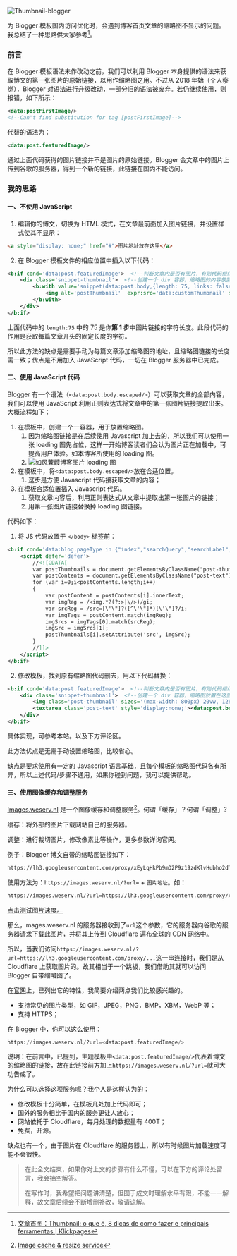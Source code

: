 

![Thumbnail-blogger](https://cdn.jsdelivr.net/gh/joeyliu6/Blogger@master/static_files/iljw/img/large/Thumbnail-blogger.png)

为 Blogger 模板国内访问优化时，会遇到博客首页文章的缩略图不显示的问题。我总结了一种思路供大家参考[^1]。

### 前言

在 Blogger 模板语法未作改动之前，我们可以利用 Blogger 本身提供的语法来获取博文的第一张图片的原始链接，以用作缩略图之用。不过从 2018 年始（个人察觉），Blogger 对语法进行升级改动，一部分旧的语法被废弃。若仍继续使用，则报错，如下所示：

```xml
<data:postFirstImage/>
<!--Can't find substitution for tag [postFirstImage]-->
```

代替的语法为：

```xml
<data:post.featuredImage/>
```

通过上面代码获得的图片链接并不是图片的原始链接。Blogger 会文章中的图片上传到谷歌的服务器，得到一个新的链接，此链接在国内不能访问。

### 我的思路

#### 一、不使用 JavaScript

1. 编辑你的博文，切换为 HTML 模式，在文章最前面加入图片链接，并设置样式使其不显示：

```html
<a style="display: none;" href="#">图片地址放在这里</a>
```

2. 在 Blogger 模板文件的相应位置中插入以下代码：

```xml
<b:if cond='data:post.featuredImage'>  <!--判断文章内是否有图片，有则代码继续执行-->
    <div class='snippet-thumbnail'>  <!--创建一个 div 容器，缩略图的内容放置于此处-->
        <b:with value='snippet(data:post.body,{length: 75, links: false, linebreaks: false, ellipsis: false})' var='customThumbnail'>  <!--提取文章前面75个字符，存入变量 customThumbnail 中-->
            <img alt='postThumbnail'  expr:src='data:customThumbnail' sizes='(max-width: 800px) 20vw, 128px'/> <!--设置缩略图链接-->
        </b:with>
    </div>
</b:if>
```

上面代码中的 `length:75` 中的 75 是你**第 1 步**中图片链接的字符长度。此段代码的作用是获取每篇文章开头的固定长度的字符。

所以此方法的缺点是需要手动为每篇文章添加缩略图的地址，且缩略图链接的长度需一致；优点是不用加入 JavaScript 代码，一切在 Blogger 服务器中已完成。

#### 二、使用 JavaScript 代码

Blogger 有一个语法（`<data:post.body.escaped/>`）可以获取文章的全部内容，我们可以使用 JavaScript 利用正则表达式将文章中的第一张图片链接提取出来。大概流程如下：

1. 在模板中，创建一个一容器，用于放置缩略图。
   1. 因为缩略图链接是在后续使用 Javascript 加上去的，所以我们可以使用一张 loading 图先占位，这样一开始博客读者们会认为图片正在加载中，可提高用户体验。如本博客所使用的 loading 图。
   2. ![如风蒹葭博客图片 loading 图](https://ae01.alicdn.com/kf/HTB1Gb7LUmzqK1RjSZFL5jcn2XXac.gif)
2. 在模板中，将`<data:post.body.escaped/>`放在合适位置。
   1. 这步是方便 Javascript 代码接获取文章的内容；
3. 在模板合适位置插入 Javascript 代码。
   1. 获取文章内容后，利用正则表达式从文章中提取出第一张图片的链接；
   2. 用第一张图片链接替换掉 loading 图链接。

代码如下：

1. 将 JS 代码放置于 `</body>` 标签前：

```xml
<b:if cond='data:blog.pageType in {"index","searchQuery","searchLabel","archive"}'> <!--如果当前页是首页，搜索页，标签页，那么代码继续执行-->
    <script defer='defer'>
        //<![CDATA[
        var postThumbnails = document.getElementsByClassName("post-thumbnail");
        var postContents = document.getElementsByClassName("post-text");
        for (var i=0;i<postContents.length;i++)
        {
            var postContent = postContents[i].innerText;
            var imgReg = /<img.*?(?:>|\/>)/gi;
            var srcReg = /src=[\'\"]?([^\'\"]*)[\'\"]?/i;
            var imgTags = postContent.match(imgReg);
            imgSrcs = imgTags[0].match(srcReg);
            imgSrc = imgSrcs[1];
            postThumbnails[i].setAttribute('src', imgSrc);
        }
        //]]>
    </script>
</b:if>
```

2. 修改模板，找到原有缩略图代码删去，用以下代码替换：

```xml
<b:if cond='data:post.featuredImage'>  <!--判断文章内是否有图片，有则代码继续执行-->
    <div class='snippet-thumbnail'>  <!--创建一个 div 容器，缩略图放置在这里-->
        <img class='post-thumbnail' sizes='(max-width: 800px) 20vw, 128px' src='https://ae01.alicdn.com/kf/HTB1Gb7LUmzqK1RjSZFL5jcn2XXac.gif'/>  <!--预先放置一个加载图片，增强用户体验-->
        <textarea class='post-text' style='display:none;'><data:post.body.escaped/></textarea> <!--这里放置文章全文，图片从中提取，样式设置为不显示-->
    </div>
</b:if>
```
具体实现，可参考本站。以及下方评论区。

此方法优点是无需手动设置缩略图，比较省心。

缺点是要求使用有一定的 Javascript 语言基础，且每个模板的缩略图代码各有所异，所以上述代码/步骤不通用，如果你碰到问题，我可以提供帮助。

#### 三、使用图像缓存和调整服务

[Images.weserv.nl](https://images.weserv.nl/) 是一个图像缓存和调整服务[^2]。何谓「缓存」？何谓「调整」?

缓存：将外部的图片下载网站自己的服务器。

调整：进行裁切图片，修改像素比等操作，更多参数详询官网。

例子：Blogger 博文自带的缩略图链接如下：

```html
https://lh3.googleusercontent.com/proxy/xEyLqHkPb9mD2P9z19zdKlvHubho2dTlmlScOUGvV1HzhmpODKyOUFXZt8Sa9AiaqHR20IF2H8U_9SjLtcJhDtX9qDwuXvjtFR7GH2scm2pBRIGjubsEuSp6yBcbcHpaqODk5gl8DDbxV_HTutGkgchC-P4rig
```

使用方法为：`https://images.weserv.nl/?url=` + `图片地址`。如：

```html
https://images.weserv.nl/?url=https://lh3.googleusercontent.com/proxy/xEyLqHkPb9mD2P9z19zdKlvHubho2dTlmlScOUGvV1HzhmpODKyOUFXZt8Sa9AiaqHR20IF2H8U_9SjLtcJhDtX9qDwuXvjtFR7GH2scm2pBRIGjubsEuSp6yBcbcHpaqODk5gl8DDbxV_HTutGkgchC-P4rig
```

[点击测试图片速度。](https://images.weserv.nl/?url=https://lh3.googleusercontent.com/proxy/xEyLqHkPb9mD2P9z19zdKlvHubho2dTlmlScOUGvV1HzhmpODKyOUFXZt8Sa9AiaqHR20IF2H8U_9SjLtcJhDtX9qDwuXvjtFR7GH2scm2pBRIGjubsEuSp6yBcbcHpaqODk5gl8DDbxV_HTutGkgchC-P4rig)

那么，mages.weserv.nl 的服务器接收到了`url`这个参数，它的服务器向谷歌的服务器请求下载此图片，并将其上传到 Cloudflare 遍布全球的 CDN  网络中。

所以，当我们访问`https://images.weserv.nl/?url=https://lh3.googleusercontent.com/proxy/...`这一串连接时，我们是从 Cloudflare 上获取图片的。故其相当于一个跳板，我们借助其就可以访问 Blogger 自带缩略图了。

在[官网](https://images.weserv.nl/)上，已列出它的特性，我简要介绍两点我们比较感兴趣的。

- 支持常见的图片类型，如 GIF，JPEG，PNG，BMP，XBM，WebP 等；
- 支持 HTTPS；

在 Blogger 中，你可以这么使用：

```python
https://images.weserv.nl/?url=<data:post.featuredImage/>
```

说明：在前言中，已提到，主题模板中`<data:post.featuredImage/>`代表着博文的缩略图的链接，故在此链接前方加上`https://images.weserv.nl/?url=`就可大功告成了。

为什么可以选择这项服务呢？我个人是这样认为的：

- 修改模板十分简单，在模板几处加上代码即可；
- 国外的服务相比于国内的服务更让人放心；
- 网站依托于 Cloudflare，每月处理的数据量有 400T；
- 免费，开源。

缺点也有一个，由于图片在 Cloudflare 的服务器上，所以有时候图片加载速度可能不会很快。

> 在此全文结束，如果你对上文的步骤有什么不懂，可以在下方的评论处留言，我会抽空解答。
>
> 在写作时，我希望把问题讲清楚，但囿于成文时理解水平有限，不能一一解释，故文章后续会不断增删补改，敬请谅解。

[^1]:[文章首图：Thumbnail: o que é, 8 dicas de como fazer e principais ferramentas | Klickpages](https://klickpages.com.br/blog/youtube-thumbnail-dicas/)
[^2]: [Image cache & resize service](https://images.weserv.nl/)
<!--stackedit_data:
eyJwcm9wZXJ0aWVzIjoidGFnczogJ0Jsb2dnZXIs57yp55Wl5Z
u+J1xuZGF0ZTogMjAxOS03LTExXG5leGNlcnB0OiDkuLogQmxv
Z2dlciDmqKHmnb/lm73lhoXorr/pl67kvJjljJbml7bvvIzkvJ
rpgYfliLDljZrlrqLpppbpobXmlofnq6DnmoTnvKnnlaXlm77k
uI3mmL7npLrnmoTpl67popjjgILmiJHmgLvnu5PkuobkuIDnp4
3mgJ3ot6/kvpvlpKflrrblj4LogIPjgIJcbiIsImhpc3Rvcnki
OlsxNTIxNTkzNjc1XX0=
-->